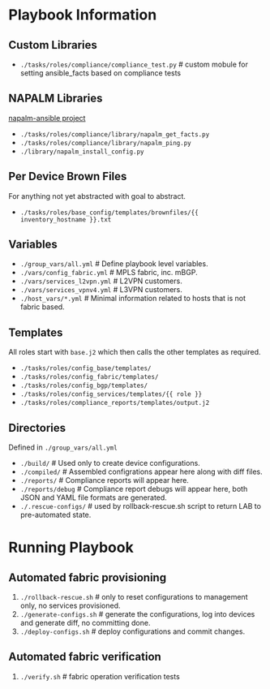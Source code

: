 # Playbook Information
## Custom Libraries
* `./tasks/roles/compliance/compliance_test.py`     # custom mobule for setting ansible_facts based on compliance tests

## NAPALM Libraries
[napalm-ansible project](https://github.com/napalm-automation/napalm-ansible)
* `./tasks/roles/compliance/library/napalm_get_facts.py`
* `./tasks/roles/compliance/library/napalm_ping.py`
* `./library/napalm_install_config.py`

## Per Device Brown Files
For anything not yet abstracted with goal to abstract.
* `./tasks/roles/base_config/templates/brownfiles/{{ inventory_hostname }}.txt`

## Variables
* `./group_vars/all.yml`                         # Define playbook level variables.
* `./vars/config_fabric.yml`                     # MPLS fabric, inc. mBGP.
* `./vars/services_l2vpn.yml`                    # L2VPN customers.
* `./vars/services_vpnv4.yml`                    # L3VPN customers.
* `./host_vars/*.yml`                            # Minimal information related to hosts that is not fabric based.

## Templates
All roles start with `base.j2` which then calls the other templates as required.
* `./tasks/roles/config_base/templates/`
* `./tasks/roles/config_fabric/templates/`
* `./tasks/roles/config_bgp/templates/`
* `./tasks/roles/config_services/templates/{{ role }}`
* `./tasks/roles/compliance_reports/templates/output.j2`

## Directories
Defined in `./group_vars/all.yml`
* `./build/`           # Used only to create device configurations.
* `./compiled/`        # Assembled configrations appear here along with diff files.
* `./reports/`         # Compliance reports will appear here.
* `./reports/debug`    # Compliance report debugs will appear here, both JSON and YAML file formats are generated.
* `./.rescue-configs/` # used by rollback-rescue.sh script to return LAB to pre-automated state.

# Running Playbook
## Automated fabric provisioning
1. `./rollback-rescue.sh`   # only to reset configurations to management only, no services provisioned.
2. `./generate-configs.sh`  # generate the configurations, log into devices and generate diff, no committing done.
3. `./deploy-configs.sh`    # deploy configurations and commit changes.

## Automated fabric verification
1. `./verify.sh`            # fabric operation verification tests

